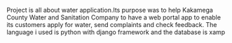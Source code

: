 Project is all about water application.Its purpose was to help Kakamega County Water and Sanitation Company to have a web portal app to enable its customers apply for water, send complaints and check feedback. The language i used is python with django framework and the database is xamp
